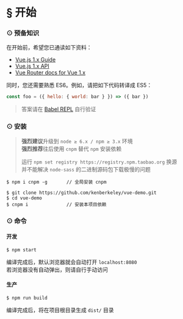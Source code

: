 # § 开始

### ⊙ 预备知识

在开始前，希望您已通读如下资料：

* [Vue.js 1.x Guide](http://v1.vuejs.org/guide/)
* [Vue.js 1.x API](http://v1.vuejs.org/api/)
* [Vue Router docs for Vue 1.x](https://github.com/vuejs/vue-router/tree/1.0/docs/zh-cn)

同时，您还需要熟悉 ES6。例如，请把如下代码转译成 ES5：
```js
const foo = ({ hello: { world: bar } }) => ({ bar })
```

> 答案请在 [Babel REPL](https://babeljs.io/repl) 自行验证

### ⊙ 安装

> **强烈建议**升级到 `node ≥ 6.x / npm ≥ 3.x` 环境  
> **强烈推荐**往后使用 `cnpm` 替代 `npm` 安装依赖  
> 
> 运行 `npm set registry https://registry.npm.taobao.org` 换源  
> 并不能解决 `node-sass` 的二进制源码包下载极慢的问题

```
$ npm i cnpm -g       // 全局安装 cnpm

$ git clone https://github.com/kenberkeley/vue-demo.git
$ cd vue-demo
$ cnpm i              // 安装本项目依赖
```

### ⊙ 命令

#### 开发
```
$ npm start
```

编译完成后，默认浏览器就会自动打开 `localhost:8080`  
若浏览器没有自动弹出，则请自行手动访问

#### 生产
```
$ npm run build
```

编译完成后，将在项目根目录生成 `dist/` 目录
